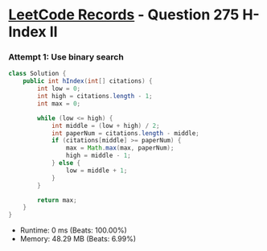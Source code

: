 # [LeetCode Records](../../README.md) - Question 275 H-Index II

### Attempt 1: Use binary search
```java
class Solution {
    public int hIndex(int[] citations) {
        int low = 0;
        int high = citations.length - 1;
        int max = 0;

        while (low <= high) {
            int middle = (low + high) / 2;
            int paperNum = citations.length - middle;
            if (citations[middle] >= paperNum) {
                max = Math.max(max, paperNum);
                high = middle - 1;
            } else {
                low = middle + 1;
            }
        }

        return max;
    }
}
```
- Runtime: 0 ms (Beats: 100.00%)
- Memory: 48.29 MB (Beats: 6.99%)

<br>

